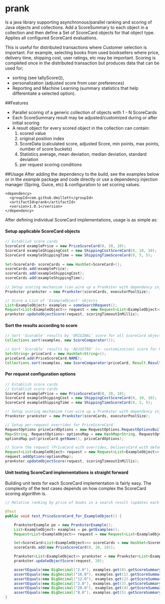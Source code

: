 prank
=====

Is a java library supporting asynchronous/parallel ranking and scoring of Java objects and collections.
Add a ScoreSummary to each object in a collection and then define a Set of ScoreCard objects for that
object type. Applies all configured ScoreCard evaluations.

This is useful for distributed transactions where Customer selection is important. For example,
selecting books from used booksellers where price, delivery time, shipping cost, user ratings,
etc may be important. Scoring is completed once in the distributed transaction but produces
data that can be used for;
* sorting (see tallyScore()), 
* personalization (adjusted score from user preferences)
* Reporting and Machine Learning (summary statistics that help differentiate a selected option).

##Features
* Parallel scoring of a generic collection of objects with 1 - N ScoreCards
* Each ScoreSummary result may be adjusted/customized during or after initial scoring
* A result object for every scored object in the collection can contain:
  1. scored value
  2. original position index
  3. ScoreData (calculated score, adjusted Score, min points, max points, number of score buckets)
  4. Statistics average, mean deviation, median deviation, standard deviation
  5. per request scoring conditions

##Usage
After adding the dependency to the build, see the examples below or in the *example* package and code
directly or use a dependency injection manager (Spring, Guice, etc) & configuration to set scoring values. 

```
<dependency>
  <groupId>com.github.dmillett</groupId>
  <artifactId>prank</artifactId>
  <version>1.0.1</version>
</dependency>  
```

After defining individual ScoreCard implementations, usage is as simple as:

#### Setup applicable ScoreCard objects
```java
// Establish score cards
ScoreCard examplePrice = new PriceScoreCard(0, 20, 10);
ScoreCard exampleShippingCost = new ShippingCostScoreCard(0, 10, 10);
ScoreCard exampleShippingTime = new ShippingTimeScoreCard(0, 5, 5);
        
Set<ScoreCard> scoreCards = new HashSet<ScoreCard>();
scoreCards.add(examplePrice);
scoreCards.add(exampleShippingCost);
scoreCards.add(exampleShippingTime);        
                
// Setup scoring mechanism (can wire up a Prankster with dependency injection) 
Prankster prankster = new Prankster(scoreCards, executorPoolSize);

// Score a List of 'ExampleObject' objects
List<ExampleObject> examples = someSearchRequest();
Request<List<ExampleObject>> request = new Request<List<ExampleObject>>(examples);
prankster.updateObjectScore(request, scoringTimeoutInMillis);
```
#### Sort the results according to score
```java
// Sort 'Scorable' results by 'ORIGINAL' score for all ScoreCard objects
Collections.sort(examples, new ScoreComparator());

// Sort 'Scorable' results by 'ADJUSTED' (<- customization) score for PriceScoreCard
Set<String> priceCard = new HashSet<String>();
priceCard.add(PriceScoreCard.NAME);
Collections.sort(examples, new ScoreComparator(priceCard, Result.ResultScoreType.ADJUSTED)); 
```

#### Per request configuration options
```java
// Establish score cards
// Establish score cards
ScoreCard examplePrice = new PriceScoreCard(0, 20, 10);
ScoreCard exampleShippingCost = new ShippingCostScoreCard(0, 10, 10);
ScoreCard exampleShippingTime = new ShippingTimeScoreCard(0, 5, 5);

// Setup scoring mechanism (can wire up a Prankster with dependency injection) 
Prankster prankster = new Prankster(scoreCards, executorPoolSize);

// Setup per-request overrides for PriceScoreCard
RequestOptions priceCardOptions = new RequestOptions.RequestOptionsBuilder().build();
Map<String, RequestOptions> optionsMap = new HashMap<String, RequestOptions>();
optionsMap.put(priceCard.getName(), priceCardOptions);

// Score the request (PriceCard with overrides, DeliveryCard with default values)
Request<List<ExampleObject> request = new Request<List<ExampleObject>>();
request.addOptions(optionsMap);
prankster.updateObjectScore(request, scoringTimeoutInMillis);
```

#### Unit testing ScoreCard implementations is straight forward
Building unit tests for each ScoreCard implementation is fairly easy. The complexity of the
test cases depends on how complex the ScoreCard scoring algorithm is.

```java
// Relative ranking by price of books in a search result (updates each ExampleObject)

@Test
public void test_PriceScoreCard_for_ExampleObject() {

    PranksterExample pe = new PranksterExample();
    List<ExampleObject> examples = pe.getExamples();
    Request<List<ExampleObject>> request = new Request<List<ExampleObject>>(examples);

    Set<ScoreCard<List<ExampleObject>>> scoreCards = new HashSet<ScoreCard<List<ExampleObject>>>();
    scoreCards.add(new PriceScoreCard(0, 20, 10));

    Prankster<List<ExampleObject>> prankster = new Prankster<List<ExampleObject>>(scoreCards, 1);
    prankster.updateObjectScore(request, 20);

    assertEquals(new BigDecimal("2.0"), examples.get(0).getScoreSummary().tallyScore());
    assertEquals(new BigDecimal("16.0"), examples.get(1).getScoreSummary().tallyScore());
    assertEquals(new BigDecimal("12.0"), examples.get(2).getScoreSummary().tallyScore());
    assertEquals(new BigDecimal("2.0"), examples.get(3).getScoreSummary().tallyScore());
    assertEquals(new BigDecimal("20.0"), examples.get(4).getScoreSummary().tallyScore());
    assertEquals(new BigDecimal("8.0"), examples.get(5).getScoreSummary().tallyScore());
}
```
